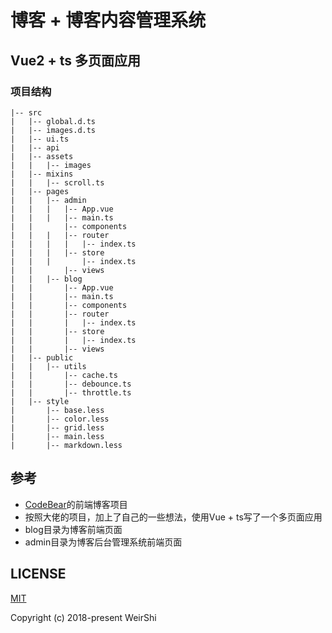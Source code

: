 # 博客 + 博客内容管理系统
## Vue2 + ts 多页面应用

### 项目结构
    |-- src
    |   |-- global.d.ts
    |   |-- images.d.ts
    |   |-- ui.ts
    |   |-- api
    |   |-- assets
    |   |   |-- images
    |   |-- mixins
    |   |   |-- scroll.ts
    |   |-- pages
    |   |   |-- admin
    |   |   |   |-- App.vue
    |   |   |   |-- main.ts
    |   |       |-- components
    |   |   |   |-- router
    |   |   |   |   |-- index.ts
    |   |   |   |-- store
    |   |   |       |-- index.ts
    |   |       |-- views
    |   |   |-- blog
    |   |       |-- App.vue
    |   |       |-- main.ts
    |   |       |-- components
    |   |       |-- router
    |   |       |   |-- index.ts
    |   |       |-- store
    |   |       |   |-- index.ts
    |   |       |-- views
    |   |-- public
    |   |   |-- utils
    |   |       |-- cache.ts
    |   |       |-- debounce.ts
    |   |       |-- throttle.ts
    |   |-- style
    |       |-- base.less
    |       |-- color.less
    |       |-- grid.less
    |       |-- main.less
    |       |-- markdown.less
    

## 参考 
- [CodeBear](https://github.com/CB-ysx)的前端博客项目
- 按照大佬的项目，加上了自己的一些想法，使用Vue + ts写了一个多页面应用
- blog目录为博客前端页面
- admin目录为博客后台管理系统前端页面

## LICENSE

[MIT](https://opensource.org/licenses/MIT)

Copyright (c) 2018-present WeirShi
